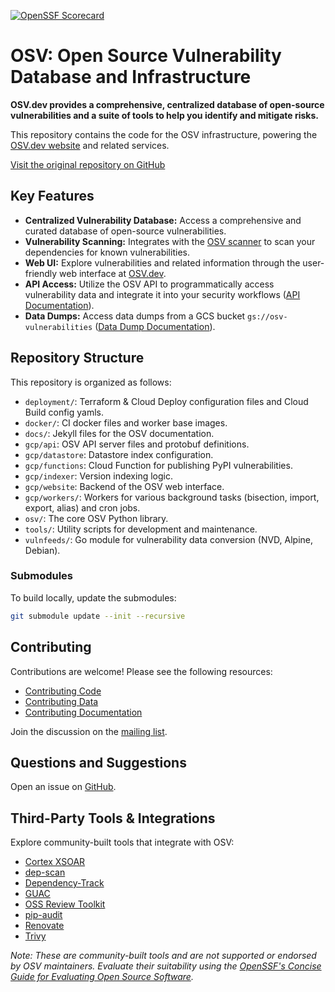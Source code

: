 [![OpenSSF Scorecard](https://api.securityscorecards.dev/projects/github.com/google/osv.dev/badge)](https://scorecard.dev/viewer/?uri=github.com/google/osv.dev)

# OSV: Open Source Vulnerability Database and Infrastructure

**OSV.dev provides a comprehensive, centralized database of open-source vulnerabilities and a suite of tools to help you identify and mitigate risks.**

This repository contains the code for the OSV infrastructure, powering the [OSV.dev website](https://osv.dev) and related services.

[Visit the original repository on GitHub](https://github.com/google/osv.dev)

## Key Features

*   **Centralized Vulnerability Database:** Access a comprehensive and curated database of open-source vulnerabilities.
*   **Vulnerability Scanning:** Integrates with the [OSV scanner](https://github.com/google/osv-scanner) to scan your dependencies for known vulnerabilities.
*   **Web UI:** Explore vulnerabilities and related information through the user-friendly web interface at [OSV.dev](https://osv.dev).
*   **API Access:** Utilize the OSV API to programmatically access vulnerability data and integrate it into your security workflows ([API Documentation](https://google.github.io/osv.dev/api/)).
*   **Data Dumps:** Access data dumps from a GCS bucket `gs://osv-vulnerabilities` ([Data Dump Documentation](https://google.github.io/osv.dev/data/#data-dumps)).

## Repository Structure

This repository is organized as follows:

*   `deployment/`: Terraform & Cloud Deploy configuration files and Cloud Build config yamls.
*   `docker/`: CI docker files and worker base images.
*   `docs/`: Jekyll files for the OSV documentation.
*   `gcp/api`: OSV API server files and protobuf definitions.
*   `gcp/datastore`: Datastore index configuration.
*   `gcp/functions`: Cloud Function for publishing PyPI vulnerabilities.
*   `gcp/indexer`: Version indexing logic.
*   `gcp/website`: Backend of the OSV web interface.
*   `gcp/workers/`: Workers for various background tasks (bisection, import, export, alias) and cron jobs.
*   `osv/`: The core OSV Python library.
*   `tools/`: Utility scripts for development and maintenance.
*   `vulnfeeds/`: Go module for vulnerability data conversion (NVD, Alpine, Debian).

### Submodules

To build locally, update the submodules:

```bash
git submodule update --init --recursive
```

## Contributing

Contributions are welcome! Please see the following resources:

*   [Contributing Code](CONTRIBUTING.md#contributing-code)
*   [Contributing Data](CONTRIBUTING.md#contributing-data)
*   [Contributing Documentation](CONTRIBUTING.md#contributing-documentation)

Join the discussion on the [mailing list](https://groups.google.com/g/osv-discuss).

## Questions and Suggestions

Open an issue on [GitHub](https://github.com/google/osv.dev/issues).

## Third-Party Tools & Integrations

Explore community-built tools that integrate with OSV:

*   [Cortex XSOAR](https://github.com/demisto/content)
*   [dep-scan](https://github.com/AppThreat/dep-scan)
*   [Dependency-Track](https://github.com/DependencyTrack/dependency-track)
*   [GUAC](https://github.com/guacsec/guac)
*   [OSS Review Toolkit](https://github.com/oss-review-toolkit/ort)
*   [pip-audit](https://github.com/pypa/pip-audit)
*   [Renovate](https://github.com/renovatebot/renovate)
*   [Trivy](https://github.com/aquasecurity/trivy)

*Note: These are community-built tools and are not supported or endorsed by OSV maintainers. Evaluate their suitability using the [OpenSSF's Concise Guide for Evaluating Open Source Software](https://best.openssf.org/Concise-Guide-for-Evaluating-Open-Source-Software).*